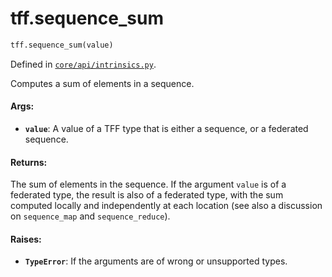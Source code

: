 <div itemscope itemtype="http://developers.google.com/ReferenceObject">
<meta itemprop="name" content="tff.sequence_sum" />
<meta itemprop="path" content="Stable" />
</div>

# tff.sequence_sum

``` python
tff.sequence_sum(value)
```



Defined in [`core/api/intrinsics.py`](http://github.com/tensorflow/federated/tree/master/tensorflow_federated/python/core/api/intrinsics.py).

Computes a sum of elements in a sequence.

#### Args:

* <b>`value`</b>: A value of a TFF type that is either a sequence, or a federated
    sequence.


#### Returns:

The sum of elements in the sequence. If the argument `value` is of a
federated type, the result is also of a federated type, with the sum
computed locally and independently at each location (see also a discussion
on `sequence_map` and `sequence_reduce`).


#### Raises:

* <b>`TypeError`</b>: If the arguments are of wrong or unsupported types.